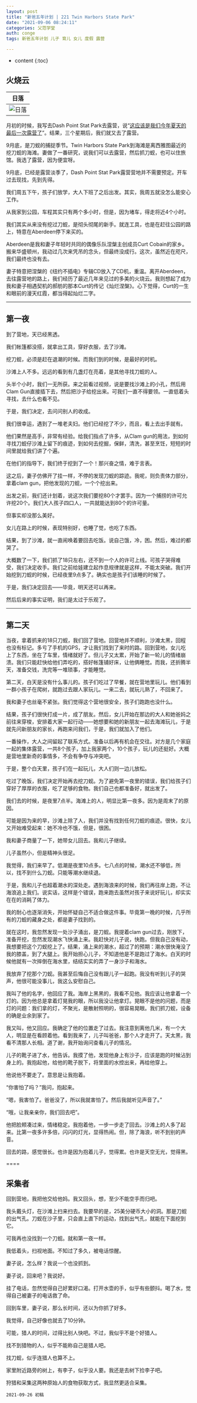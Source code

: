 ```yaml
---
layout: post
title: "新爸五年计划 | 221 Twin Harbors State Park"
date: "2021-09-06 08:24:11"
categories: 父范学堂
auth: conge
tags: 新爸五年计划 儿子 育儿 女儿 度假 露营

---
```

* content
{:toc}

## 火烧云

|日落|
|----|
| ![日落](/assets/images/父范学堂/20210925_sunset.png)|

月初的时候，我写去Dash Point Stat Park去露营，说“[这应该是我们今年夏天的最后一次露营了](https://conge.github.io/2021/09/06/NewDaddy-Dash-point-state-park-again/#:~:text=%E4%B9%9F%E6%9C%AA%E5%8F%AF%E7%9F%A5%E3%80%82-,%E8%BF%99%E5%BA%94%E8%AF%A5%E6%98%AF%E6%88%91%E4%BB%AC%E4%BB%8A%E5%B9%B4%E5%A4%8F%E5%A4%A9%E7%9A%84%E6%9C%80%E5%90%8E%E4%B8%80%E6%AC%A1%E9%9C%B2%E8%90%A5%E4%BA%86,-%E3%80%82%E6%8D%95%E6%8D%89%E8%9E%83%E8%9F%B9%E7%9A%84)”。结果，三个星期后，我们就又去了露营。

9月底，是刀蚬的捕捉季节。Twin Harbors State Park到海滩是离西雅图最近的挖刀蚬的海滩。妻做了一番研究，说我们可以去露营，然后抓刀蚬，也可以住旅馆。我选了露营，因为便宜呀。

9月底，已经是露营淡季了，Dash Point Stat Park露营营地并不需要预定。开车过去现找，先到先得。





我们周五下午，孩子们放学，大人下班了之后出发。其实，我周五就没怎么能安心工作。

从我家到公园，车程其实只有两个多小时，但是，因为堵车，得走将近4个小时。

我们其实从来没有挖过刀蚬，是彻头彻尾的新手。就连工具，也是在赶往公园的路上，特意在Aberdeen停下来买的。

Aberdeen是我和妻子年轻时共同的偶像乐队涅槃主创成员Curt Cobain的家乡。搬来华盛顿州，我动过几次来凭吊的念头，但最终没成行。这次，虽然近在咫尺，我们最终也没有去。

妻子特意把涅槃的《纽约不插电》专辑CD放入了CD机，重温。离开Aberdeen，去往露营地的路上，我们经历了最近几年来见过的多美的火烧云。我则想起了成为我和妻子相遇契机的郝舫的那本Curt的传记《灿烂涅槃》。心下觉得，Curt的一生和眼前的漫天红霞，都当得起灿烂二字。

----

## 第一夜

到了营地，天已经黑透。

我们帐篷都没搭，就拿出工具，穿好衣服，去了沙滩。

挖刀蚬，必须是赶在退潮的时候。而我们到的时候，是最好的时机。

沙滩上人不多。远远的看到有几盏灯在亮着，是其他寻找刀蚬的人。

头半个小时，我们一无所获。来之前看过视频，说是要找沙滩上的小孔，然后用Clam Gun直接插下去，然后把沙子给挖出来。可我们一直不得要领。一直低着头寻找，去什么也看不见。

于是，我们决定，去问问别人的收成。

我们很幸运，遇到了一堆老夫妇。他们已经挖了不少，而且，看上去出手就有。

他们果然是高手，非常有经验。给我们指点了许多，从Clam gun的用法，到如何寻找刀蚬仔沙滩上留下的痕迹，到如何去挖掘，保鲜，清洗，甚至烹饪，短短的时间里就给我们讲了个遍。

在他们的指导下，我们终于挖到了一个！那兴奋之情，难于言表。

这之后，妻子仿佛开了挂一样，不停的发现刀蚬的踪迹。我呢，则负责体力部分，拿着clam gun，把他发现的刀蚬，一个个挖出来。

出发之前，我们还计划着，说这次我们要挖80个才罢手。因为一个捕捞的许可允许挖20个。我们大人孩子四口人，一共就能达到80个的许可量。

但事实却没那么美好。

女儿在路上的时候，表现特别好，也睡了觉，也吃了东西。

结果，到了沙滩，就一直闹唤着要回去吃饭。说自己饿，冷，困。然后，难过的都哭了。

大概数了一下，我们抓了18只左右，还不到一个人的许可上线。可孩子哭得难受，我们决定收手。我们之前给娃建立起作息规律就是这样，不能太突破。我们开始挖到刀蚬的时候，已经夜里9点多了。确实也是孩子们该睡的时候了。

于是，我们决定回去——毕竟，明天还可以再来。

然后后来的事实证明，我们是太过于乐观了。

----

## 第二天

当夜，拿着抓来的18只刀蚬，我们回了营地。回营地并不顺利，沙滩太黑，回程也没有标记。多亏了手机的GPS，才让我们找到了来时的路。回到营地，女儿吃上了东西，坐在了车里，情绪就好了。但儿子又太累，开始了新一轮儿的情绪崩溃。我们只能赶快给他们弄吃的，搭好帐篷铺好床，让他俩睡觉。而我，还折腾半天，准备交钱，洗完等一堆琐事，才能睡觉。

第二天，白天是没有什么事儿的。孩子们吃过了早餐，就在营地里玩儿。他们看到一群小孩子在爬树，就跑过去跟人家玩儿。一来二去，就玩儿熟了，不回来了。

我和妻子也丝毫不紧张。我们觉得这个营地很安全，孩子们跑跑也没什么。

结果，孩子们很快打成一片，成了朋友。然后，女儿开始在那边的大人和她爸妈之前往来穿梭，安排着大家一起行动——她想要和她的新朋友一起去海滩玩儿，于是就先问新朋友的家长，再跑来问我们，于是，我们就加入了他们。

一番操作，大人之间留起了联系方式。准备以后再有机会在交往。对方是几个家庭一起的集体露营，一共8个孩子，加上我家两个，10个孩子，玩儿的还挺好。大概是营地里新奇的事情多，不会有争夺与冲突吧。

于是，整个白天里，孩子们在一起玩儿，大人们则一边儿放松。

吃过了晚饭，我们决定开始再去挖刀蚬。为了避免第一夜里的错误，我们给孩子们穿好了厚厚的衣服，吃了足够的食物。我们自己也都准备好，就出发了。

我们去的时候，是夜里7点半。海滩上的人，明显比第一夜多。因为是周末了的原因。

可能是因为来的早，沙滩上除了人，我们并没有找到任何刀蚬的痕迹。很快，女儿又开始难受起来：她不冷也不饿，但是，很困。

我和妻子商量了一下，她带女儿回去。我和儿子继续。

儿子虽然小，但是精神头很足。

我觉得，我们来早了。低潮是夜里10点多。七八点的时候，潮水还不够低，所以，找不到什么刀蚬。只能等潮水继续退。

于是，我和儿子也超着潮水的深处走。遇到海浪来的时候，我们再往岸上跑，不让海浪追上我们。说实话，这样是个错误，跑来跑去虽然对孩子来说好玩儿，却实实在在的消耗了体力。

我的耐心也逐渐消失，开始怀疑自己不适合做这件事。毕竟第一晚的时候，几乎所有的刀蚬的藏身之处，都是妻子找到的。

就在这时，我忽然发现一处沙子涌出，是刀蚬。我提着clam gun过去，刚放下，准备开挖，忽然发现潮水飞快涌上来。我赶快对儿子说，快跑。但我自己没有动，我想要把这个刀蚬挖上了。结果，涌上来的潮水，超过了的预期：潮水很快淹没了我的膝盖，到了大腿上。我开始担心儿子，不知道他是不是跑过了海水。白天的时候他就有一次摔倒在海水里，结结实实的弄了一身沙子和海水。

我放弃了挖那个刀蚬。我甚至后悔自己没有跟儿子一起跑。我没有听到儿子的哭声，他很可能没事儿，我这么安慰自己。

我叫了他的名字，他回应了我。海岸上黑黑的，我看不见他。我应该让他拿着一个灯的。因为他总是拿着灯晃我的眼，所以我没让他拿灯。晃眼不是他的问题，而是灯的问题：我们拿的灯，不聚光，是散射照明的，很容易晃眼。我们抓刀蚬，设备的确是业余到家了。

我又叫，他又回应。我确定了他的位置走了过去。我注意到离他几米，有一个大人，明显是在看顾着他。看到我来了，儿子叫爸爸，那个人才走开了。天太黑，我看不清那人长相。道了谢，我开始询问查看儿子的情况。

儿子的靴子进了水，他告诉。我摸了他，发现他身上有沙子，应该是跑的时候沾到身上的。我抱起他，给他的靴子脱下，将里面的水控出来，再给他穿上。

他说他不要走了。意思是让我抱着。

“你害怕了吗？”我问，抱起来。

“嗯，我害怕了。爸爸没了，所以我就害怕了。然后我就听见声音了。”

“哦，让我亲亲你，我们回去吧”。

他把脸颊凑过来，情绪稳定。我抱着他，一步一步走了回去。沙滩上的人多了起来。比第一夜多许多倍，闪闪的灯光，显得热闹。但，除了海浪，听不到别的声音。

回去的路，感觉很长。也许是因为抱着儿子，觉得累。也许是天空无光，觉得黑。

====

## 采集者

回到营地，我把他交给他妈。我又回头，想，至少不能空手而归吧。

我头戴头灯，在沙滩上扫来扫去。我要早的是，25美分硬币大小的洞。那是刀蚬的出气孔。刀蚬在沙子里，只会直上直下的运动，找到出气孔，就能在下面挖到它。

可我再也没找到一个刀蚬。就和第一夜一样。

我低着头，扫视地面。不知过了多久，被电话惊醒。

妻子说，怎么样？我说一个也没抓到。

妻子说，回来吧？我说好。

挂了电话，忽然觉得自己好累好口渴。打开水壶的手，似乎有些颤抖。喝了水，觉得自己被妻子的电话救了命。

回到车里，妻子说，那么长时间，还以为你抓了好多。

我觉得，自己好像也就去了10分钟。

可能，猎人的时间，过得比别人快吧。不过，我似乎不是个好猎人。

找不到猎物的人，似乎不能称自己是猎人吧。

找刀蚬，似乎连猎人也算不上。

家里附近路旁的树上，有李子，似乎没人要。我还是去树下捡李子吧。

狩猎和采集这两种原始人的食物获取方式，我显然更适合采集。






```
2021-09-26 初稿
```
